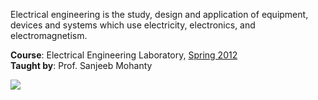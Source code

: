 Electrical engineering is the study, design and application of equipment,
devices and systems which use electricity, electronics, and electromagnetism.

**Course**: Electrical Engineering Laboratory, [Spring 2012]<br>
**Taught by**: Prof. Sanjeeb Mohanty

![](https://ga-beacon.deno.dev/G-ERJXRWVLBT:BGFjXiiDQ5-gqJoAeoZGqg/github.com/nitrece/electrical-engineering-laboratory)

[Spring 2012]: https://github.com/nitrece/semester-4
